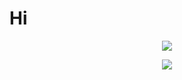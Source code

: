 # Hi 

<p align="center">
  <img src="https://github-readme-stats.vercel.app/api?username=Qiaoliwang2020&count_private=true&show_icons=true&title_color=44ee9b&icon_color=44ee9b&text_color=4497ee&bg_color=FFFFFF&border_color=d7d7d7&hide_title=true"/>
  </p>

<p align="center">
  <img src="https://github-readme-streak-stats.herokuapp.com/?user=Qiaoliwang2020&text_color=4497ee&background=FFFFFF&border=d7d7d7&stroke=d7d7d7&currStreakNum=4497ee&sideNums=4497ee&currStreakLabel=Ee4642&sideLabels=Ee4642&dates=4497ee&ring=44ee9b&fire=cc0c14"/>
  </p>
